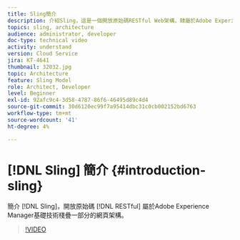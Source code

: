```yaml
---
title: Sling簡介
description: 介紹Sling，這是一個開放原始碼RESTful Web架構，隸屬於Adobe Experience Manager基礎技術棧疊的一部分。
topics: sling, architecture
audience: administrator, developer
doc-type: technical video
activity: understand
version: Cloud Service
jira: KT-4641
thumbnail: 32032.jpg
topic: Architecture
feature: Sling Model
role: Architect, Developer
level: Beginner
exl-id: 92afc9c4-3d58-4787-86f6-46495d89c4d4
source-git-commit: 30d6120ec99f7a95414dbc31c0cb002152bd6763
workflow-type: tm+mt
source-wordcount: '41'
ht-degree: 4%

---
```


# [!DNL Sling] 簡介 {#introduction-sling}

簡介 [!DNL Sling]，開放原始碼 [!DNL RESTful] 屬於Adobe Experience Manager基礎技術棧疊一部分的網頁架構。

>[!VIDEO](https://video.tv.adobe.com/v/32032?quality=12&learn=on)
